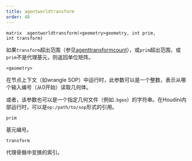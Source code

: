 ```yaml
---
title: agentworldtransform
order: 48
---
```

`matrix  agentworldtransform(<geometry>geometry, int prim, int transform)`

如果`transform`超出范围（参见[agenttransformcount](./agenttransformcount "返回代理基元骨骼中的变换数量")），或`prim`超出范围，或`prim`不是代理基元，则返回单位矩阵。

`<geometry>`

在节点上下文（如wrangle SOP）中运行时，此参数可以是一个整数，表示从哪个输入编号（从0开始）读取几何体。

或者，该参数也可以是一个指定几何文件（例如`.bgeo`）的字符串。在Houdini内部运行时，可以是`op:/path/to/sop`形式的引用。

`prim`

基元编号。

`transform`

代理骨骼中变换的索引。
